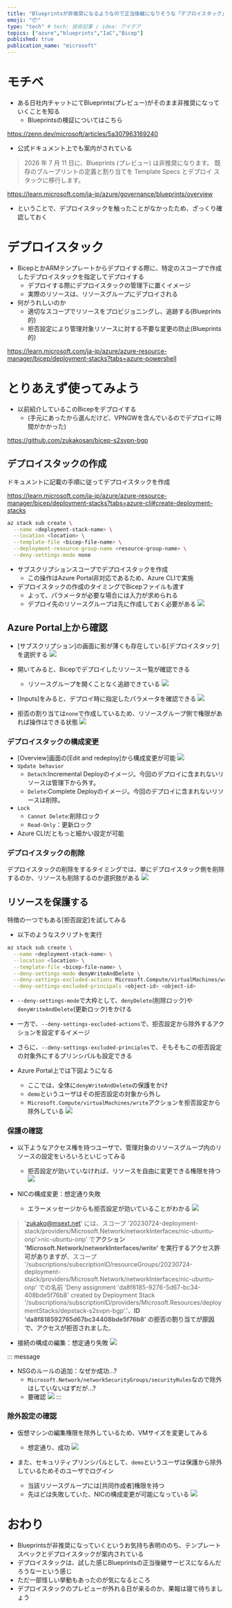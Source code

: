 ```yaml
---
title: "Blueprintsが非推奨になるようなので正当後継になりそうな「デプロイスタック」を試す"
emoji: "📦"
type: "tech" # tech: 技術記事 / idea: アイデア
topics: ["azure","blueprints","IaC","Bicep"]
published: true
publication_name: "microsoft"
---
```

# モチベ
- ある日社内チャットにてBlueprints(プレビュー)がそのまま非推奨になっていくことを知る
    - Blueprintsの検証についてはこちら

https://zenn.dev/microsoft/articles/5a307963169240

- 公式ドキュメント上でも案内がされている
> 2026 年 7 月 11 日に、Blueprints (プレビュー) は非推奨になります。 既存のブループリントの定義と割り当てを Template Specs とデプロイ スタックに移行します。

https://learn.microsoft.com/ja-jp/azure/governance/blueprints/overview

- ということで、デプロイスタックを触ったことがなかったため、ざっくり確認しておく

# デプロイスタック
- BicepとかARMテンプレートからデプロイする際に、特定のスコープで作成したデプロイスタックを指定してデプロイする
    - デプロイする際にデプロイスタックの管理下に置くイメージ
    - 実際のリソースは、リソースグループにデプロイされる
- 何がうれしいのか
    - 適切なスコープでリソースをプロビジョニングし、追跡する(Blueprints的)
    - 拒否設定により管理対象リソースに対する不要な変更の防止(Blueprints的)

https://learn.microsoft.com/ja-jp/azure/azure-resource-manager/bicep/deployment-stacks?tabs=azure-powershell

# とりあえず使ってみよう
- 以前紹介しているこのBicepをデプロイする
    - (手元にあったから選んだけど、VPNGWを含んでいるのでデプロイに時間がかかった)

https://github.com/zukakosan/bicep-s2svpn-bgp

## デプロイスタックの作成
ドキュメントに記載の手順に従ってデプロイスタックを作成

https://learn.microsoft.com/ja-jp/azure/azure-resource-manager/bicep/deployment-stacks?tabs=azure-cli#create-deployment-stacks

```bash
az stack sub create \
  --name <deployment-stack-name> \
  --location <location> \
  --template-file <bicep-file-name> \
  --deployment-resource-group-name <resource-group-name> \
  --deny-settings-mode none
```
- サブスクリプションスコープでデプロイスタックを作成
    - この操作はAzure Portal非対応であるため、Azure CLIで実施
- デプロイスタックの作成のタイミングでBicepファイルも渡す
    -  よって、パラメータが必要な場合には入力が求められる
    - デプロイ先のリソースグループは先に作成しておく必要がある
    ![](/images/20230725-deploystack/01.png)

## Azure Portal上から確認
- [サブスクリプション]の画面に影が薄くも存在している[デプロイスタック]を選択する
![](/images/20230725-deploystack/02.png)

- 開いてみると、Bicepでデプロイしたリソース一覧が確認できる
    - リソースグループを開くことなく追跡できている
![](/images/20230725-deploystack/03.png)

- [Inputs]をみると、デプロイ時に指定したパラメータを確認できる
![](/images/20230725-deploystack/04.png)

- 拒否の割り当ては`none`で作成しているため、リソースグループ側で権限があれば操作はできる状態
![](/images/20230725-deploystack/05.png)

### デプロイスタックの構成変更
- [Overview]画面の[Edit and redeploy]から構成変更が可能
![](/images/20230725-deploystack/06.png)
- `Update behavior`
    - `Detach`:Incremental Deployのイメージ。今回のデプロイに含まれないリソースは管理下から外す。
    - `Delete`:Complete Deployのイメージ。今回のデプロイに含まれないリソースは削除。
- `Lock`
    - `Cannot Delete`:削除ロック
    - `Read-Only`：更新ロック
- Azure CLIだともっと細かい設定が可能

### デプロイスタックの削除
デプロイスタックの削除をするタイミングでは、単にデプロイスタック側を削除するのか、リソースも削除するのか選択肢がある
![](/images/20230725-deploystack/07.png)


## リソースを保護する
特徴の一つでもある[拒否設定]を試してみる
- 以下のようなスクリプトを実行

```bash
az stack sub create \
  --name <deployment-stack-name> \
  --location <location> \
  --template-file <bicep-file-name> \
  --deny-settings-mode denyWriteAndDelete \
  --deny-settings-excluded-actions Microsoft.Compute/virtualMachines/write \
  --deny-settings-excluded-principals <object-id> <object-id>
```

- `--deny-settings-mode`で大枠として、`denyDelete`(削除ロック)や`denyWriteAndDelete`(更新ロック)をかける
- 一方で、`--deny-settings-excluded-actions`で、拒否設定から除外するアクションを設定するイメージ
- さらに、`--deny-settings-excluded-principles`で、そもそもこの拒否設定の対象外にするプリンシパルも設定できる

- Azure Portal上では下図ようになる
    - ここでは、全体に`denyWriteAndDelete`の保護をかけ
    - `demo`というユーザはその拒否設定の対象から外し
    - `Microsoft.Compute/virtualMachines/write`アクションを拒否設定から除外している
![](/images/20230725-deploystack/08.png)

### 保護の確認
- 以下ようなアクセス権を持つユーザで、管理対象のリソースグループ内のリソースの設定をいろいろといじってみる
    - 拒否設定が効いていなければ、リソースを自由に変更できる権限を持つ
![](/images/20230725-deploystack/11.png)

- NICの構成変更：想定通り失敗
    - エラーメッセージからも拒否設定が効いていることがわかる 
![](/images/20230725-deploystack/13.png)
> 'zukako@msext.net' には、スコープ '20230724-deployment-stack/providers/Microsoft.Network/networkInterfaces/nic-ubuntu-onp'>nic-ubuntu-onp' で**アクション 'Microsoft.Network/networkInterfaces/write' を実行するアクセス許可がありますが**、スコープ '/subscriptions/subscriptionID/resourceGroups/20230724-deployment-stack/providers/Microsoft.Network/networkInterfaces/nic-ubuntu-onp' での名前 'Deny assignment 'da8f8185-9276-5d67-bc34-408bde5f76b8' created by Deployment Stack '/subscriptions/subscriptionID/providers/Microsoft.Resources/deploymentStacks/depstack-s2svpn-bgp'.'、**ID 'da8f818592765d67bc34408bde5f76b8' の拒否の割り当てが原因で、アクセスが拒否されました**。

- 接続の構成の編集：想定通り失敗
![](/images/20230725-deploystack/10.png)

::: message
- NSGのルールの追加：なぜか成功...?
    - `Microsoft.Network/networkSecurityGroups/securityRules`なので除外はしていないはずだが...?
    - 要確認
![](/images/20230725-deploystack/12.png)
:::

### 除外設定の確認
- 仮想マシンの編集権限を除外しているため、VMサイズを変更してみる
    - 想定通り、成功
    ![](/images/20230725-deploystack/15.png)

- また、セキュリティプリンシパルとして、`demo`というユーザは保護から除外しているためそのユーザでログイン
    - 当該リソースグループには[共同作成者]権限を持つ
    - 先ほどは失敗していた、NICの構成変更が可能になっている
    ![](/images/20230725-deploystack/16.png)

# おわり
- Blueprintsが非推奨になっていくというお気持ち表明ののち、テンプレートスペックとデプロイスタックが案内されている
- デプロイスタックは、試した感じBlueprintsの正当後継サービスになるんだろうなーという感じ
- ただ一部怪しい挙動もあったのが気になるところ
- デプロイスタックのプレビューが外れる日が来るのか、果報は寝て待ちましょう








